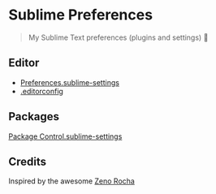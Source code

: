 # Sublime Preferences

> My Sublime Text preferences (plugins and settings) 💩

## Editor

- [Preferences.sublime-settings](https://github.com/laistomazz/sublime-preferences/blob/master/Preferences.sublime-settings)
- [.editorconfig](https://github.com/laistomazz/sublime-preferences/blob/master/.editorconfig)

## Packages

[Package Control.sublime-settings](https://github.com/laistomazz/sublime-preferences/blob/master/Package%20Control.sublime-settings)

## Credits

Inspired by the awesome [Zeno Rocha](https://github.com/zenorocha/sublime-preferences)

